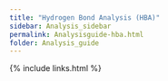 ```yaml
---
title: "Hydrogen Bond Analysis (HBA)"
sidebar: Analysis_sidebar
permalink: Analysisguide-hba.html
folder: Analysis_guide
---
```


<link rel="stylesheet" href="css/theme-purple.css">

{% include links.html %}
